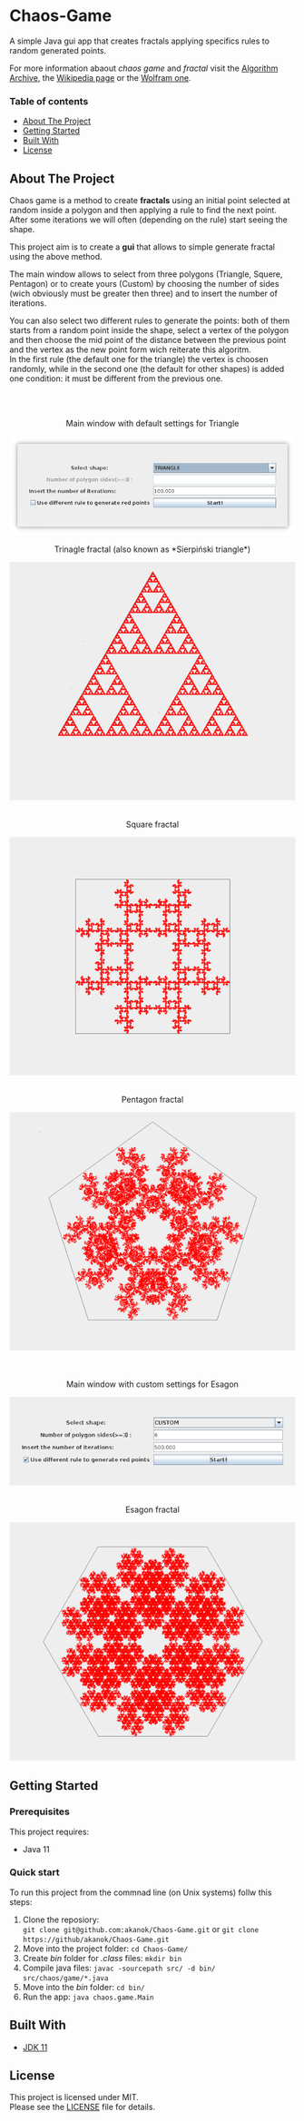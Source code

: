 # Chaos-Game
A simple Java gui app that creates fractals applying specifics rules to random generated points.

For more information abaout *chaos game* and *fractal* visit the [Algorithm Archive](https://www.algorithm-archive.org/contents/IFS/IFS.html), the [Wikipedia page](https://en.wikipedia.org/wiki/Chaos_game) or the [Wolfram one](https://mathworld.wolfram.com/ChaosGame.html).


### Table of contents
* [About The Project](#about-the-project)
* [Getting Started](#getting-started)
* [Built With](#built-with)
* [License](#license)

## About The Project
Chaos game is a method to create **fractals** using an initial point selected at random inside a polygon and then applying a rule to find the next point. After some iterations we will often (depending on the rule) start seeing the shape.

This project aim is to create a **gui** that allows to simple generate fractal using the above method.

The main window allows to select from three polygons (Triangle, Squere, Pentagon) or to create yours (Custom) by choosing the number of sides (wich obviously must be greater then three) and to insert the number of iterations.

You can also select two different rules to generate the points: both of them starts from a random point inside the shape, select a vertex of the polygon and then choose the mid point of the distance between the previous point and the vertex as the new point form wich reiterate this algoritm. <br />
In the first rule (the default one for the triangle) the vertex is choosen randomly, while in the second one (the default for other shapes) is added one condition: it must be different from the previous one.

<br /><br />

<div align="center">

<p> Main window with default settings for Triangle </p>
<img src="images/Main_Default.png" alt="Main window: Default settings" >
<br />

<p> Trinagle fractal (also known as *Sierpiński triangle*) </p>

<img src="images/Trinagle.png" alt="Shape window: Trinagle" >
<br /><br />

<p> Square fractal </p>

<img src="images/Square.png" alt="Shape window: Square" >
<br /><br />

<p> Pentagon fractal </p>

<img src="images/Pentagon.png" alt="Shape window: Pentagon" >
<br /><br /><br />

<p> Main window with custom settings for Esagon </p>
<img src="images/Main_Custom.png" alt="Main window: Custom settings" >
<br /><br />

<p> Esagon fractal </p>

<img src="images/Esagon.png" alt="Shape window: Esagon" >

</div>


## Getting Started

### Prerequisites
This project requires:

+ Java 11

### Quick start
To run this project from the commnad line (on Unix systems) follw this steps:

1. Clone the reposiory:<br /> ``git clone git@github.com:akanok/Chaos-Game.git`` or  ``git clone https://github/akanok/Chaos-Game.git``
2. Move into the project folder: ``cd Chaos-Game/``
3. Create _bin_ folder for _.class_ files: ``mkdir bin``
4. Compile java files: ``javac -sourcepath src/ -d bin/ src/chaos/game/*.java``
5. Move into the _bin_ folder: ``cd bin/``
6. Run the app: ``java chaos.game.Main``


## Built With
* [JDK 11](https://www.oracle.com/it/java/technologies/javase/jdk11-archive-downloads.html)
<!-- * [Eclipse IDE](https://www.eclipse.org/ide/) -->


## License
This project is licensed under MIT. <br />
Please see the [LICENSE](/LICENSE) file for details.
